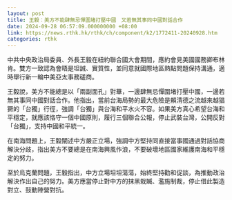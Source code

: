 ```yaml
---
layout: post
title: 王毅︰美方不能肆無忌憚圍堵打壓中國　又若無其事同中國對話合作
date: 2024-09-28 06:57:09.000000000 +08:00
link: https://news.rthk.hk/rthk/ch/component/k2/1772411-20240928.htm
categories: rthk
---
```


中共中央政治局委員、外長王毅在紐約聯合國大會期間，應約會見美國國務卿布林肯。雙方一致認為會晤是坦誠、實質性，並同意就國際地區熱點問題保持溝通，適時舉行新一輪中美亞太事務磋商。

王毅說，美方不能總是以「兩副面孔」對華，一邊肆無忌憚圍堵打壓中國，一邊若無其事同中國對話合作。他指出，當前台海局勢的最大危險是賴清德之流越來越猖獗的「台獨」行徑，強調「台獨」與台海和平水火不容。如果美方真心希望台海和平穩定，就應該恪守一個中國原則，履行三個聯合公報，停止武裝台灣，公開反對「台獨」，支持中國和平統一。

在南海問題上，王毅闡述中方嚴正立場，強調中方堅持同直接當事國通過對話協商解決分歧，指出美方不要總是在南海興風作浪，不要破壞地區國家維護南海和平穩定的努力。

至於烏克蘭問題，王毅指出，中方立場坦坦蕩蕩，始終堅持勸和促談，為推動政治解決作出自己的努力。美方應當停止對中方的抹黑栽贓、濫施制裁，停止借此製造對立、鼓動陣營對抗。
